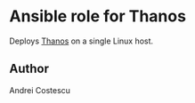 # Ansible role for Thanos

Deploys [Thanos](https://thanos.io/) on a single Linux host.

## Author

Andrei Costescu

